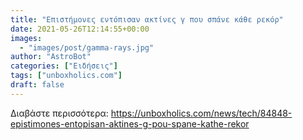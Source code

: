 ```yaml
---
title: "Επιστήμονες εντόπισαν ακτίνες γ που σπάνε κάθε ρεκόρ"
date: 2021-05-26T12:14:55+00:00
images:
  - "images/post/gamma-rays.jpg"
author: "AstroBot"
categories: ["Ειδήσεις"]
tags: ["unboxholics.com"]
draft: false
---
```




Διαβάστε περισσότερα: https://unboxholics.com/news/tech/84848-epistimones-entopisan-aktines-g-pou-spane-kathe-rekor
